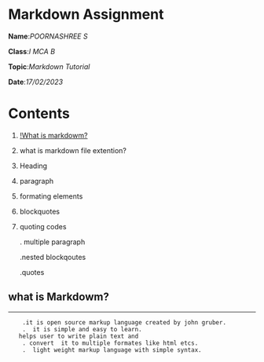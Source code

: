 # Markdown Assignment
**Name**:_POORNASHREE S_

**Class**:_I MCA B_

**Topic**:_Markdown Tutorial_

**Date**:_17/02/2023_

# Contents
1. [!What is markdowm?](#what-is-markdowm)
2. what is markdown file extention?
3. Heading
4. paragraph
5. formating elements
6. blockquotes
7. quoting codes
   
    . multiple  paragraph
    
    .nested blockqoutes
    
    .quotes
## what is Markdowm?
***
        .it is open source markup language created by john gruber.
        .  it is simple and easy to learn.
       helps user to write plain text and       
        . convert  it to multiple formates like html etcs.        
        .  light weight markup language with simple syntax.  
